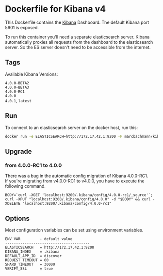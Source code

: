 # Dockerfile for Kibana v4

This Dockerfile contains the [Kibana](https://github.com/elasticsearch/kibana) Dashboard. The default Kibana port 5601 is exposed.

To run this container you'll need a separate elasticsearch server.
Kibana automatically proxies all requests from the dashboard to the elasticsearch server. So the ES server doesn't need to be accessible from the internet.

## Tags

Available Kibana Versions:

`4.0.0-BETA2`  
`4.0.0-BETA3`  
`4.0.0-RC1`  
`4.0.0`  
`4.0.1`, `latest`

## Run
To connect to an elasticsearch server on the docker host, run this:

```bash
docker run -e ELASTICSEARCH=http://172.17.42.1:9200 -P marcbachmann/kibana4
```

## Upgrade

### from 4.0.0-RC1 to 4.0.0

There was a bug in the automatic config migration of Kibana 4.0.0-RC1.  
If you're migrating from v4.0.0-RC1 to v4.0.0, you have to execute the following command.

```
BODY=`curl -XGET 'localhost:9200/.kibana/config/4.0.0-rc1/_source'`;
curl -XPUT "localhost:9200/.kibana/config/4.0.0" -d "$BODY" && curl -XDELETE "localhost:9200/.kibana/config/4.0.0-rc1"
```


## Options
Most configuration variables can be set using environment variables.

```
ENV VAR         - default value
---------------------------------------
ELASTICSEARCH   = http://172.17.42.1:9200
KIBANA_INDEX    = .kibana
DEFAULT_APP_ID  = discover
REQUEST_TIMEOUT = 60
SHARD_TIMEOUT   = 30000
VERIFY_SSL      = true
```
